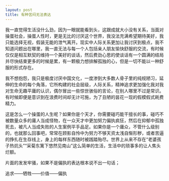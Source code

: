 ```yaml
---
layout: post
title: 有种苦闷无法表达
---
```


我一直觉得生活没什么劲，因为一眼就能看到头，这跟成就大小没有关系，当面对操蛋社会，操蛋人性时，更是无比的讨厌这个世界，我没法充满希望期待美好，我只能选择无视，假装无能的泄气离开。现实中人际关系更加让我讨厌到极点，我不知道问题出在哪里，我一直无法与每一个人包括亲人朋友愉快舒服的交流，有时候仅仅是相互默契的维持一个美好的谈话，然后费劲心思的使谈话有一个圆满的结局并尽快结束更多的时候是累，有一颗极力想排解孤独的心，但是一切不能以一种舒服的形式存在。

我不想抱怨，我只是极度讨厌中国文化，一度渗到大多数人骨子里的纯规陋习，延伸的生命的每个角落，它所构建的社会层级，人际关系，精神追求更加强化我对我对生命无趣平庸的认识，偶尔冒出一些惊世骇俗的言论，在别人哪里不过是常识。有时候即便是意识到在浪费时间却无计可施，为了丑陋的昙花一现的假模假式耗费精力。

这是怎么一个操蛋的人生呢？如果你是个天才，你需要碰巧能干擅长的事，碰巧不被数量众多的庸人当成怪物，在一众天才中更加努力偏执疯狂，然后在抑郁中孤独死去，被凡人当成失败的人生案例平手品足。如果你是一个庸众，不管什么级别的，也就那么回事吧，常常在顾影自怜中为努力不够天资太浅自惭形秽，或者苦逼的挣扎在生存线上，身上的每样东西随时被践踏殆尽。世界上从来不存在“老婆孩子热炕头”“采菊东篱下悠然见南山”这么简单的生活，生活中的琐事多的让人焦头烂额。

片面的发发牢骚，如果不是偏执的表达根本说不出一句话；

追求——牺牲——价值——偏执
